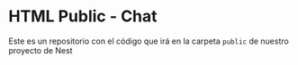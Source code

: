# HTML Public - Chat
Este es un repositorio con el código que irá en la carpeta ```public```  de nuestro proyecto de Nest